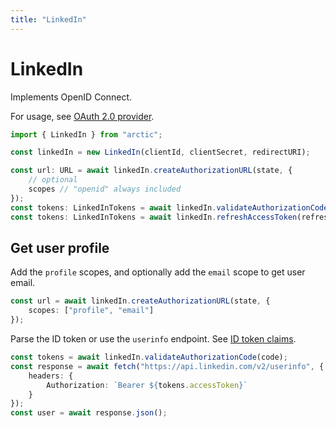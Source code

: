 ```yaml
---
title: "LinkedIn"
---
```


# LinkedIn

Implements OpenID Connect.

For usage, see [OAuth 2.0 provider](/guides/oauth2).

```ts
import { LinkedIn } from "arctic";

const linkedIn = new LinkedIn(clientId, clientSecret, redirectURI);
```

```ts
const url: URL = await linkedIn.createAuthorizationURL(state, {
	// optional
	scopes // "openid" always included
});
const tokens: LinkedInTokens = await linkedIn.validateAuthorizationCode(code);
const tokens: LinkedInTokens = await linkedIn.refreshAccessToken(refreshToken);
```

## Get user profile

Add the `profile` scopes, and optionally add the `email` scope to get user email.

```ts
const url = await linkedIn.createAuthorizationURL(state, {
	scopes: ["profile", "email"]
});
```

Parse the ID token or use the `userinfo` endpoint. See [ID token claims](https://learn.microsoft.com/en-us/linkedin/consumer/integrations/self-serve/sign-in-with-linkedin-v2#response-body-schema).

```ts
const tokens = await linkedIn.validateAuthorizationCode(code);
const response = await fetch("https://api.linkedin.com/v2/userinfo", {
	headers: {
		Authorization: `Bearer ${tokens.accessToken}`
	}
});
const user = await response.json();
```
